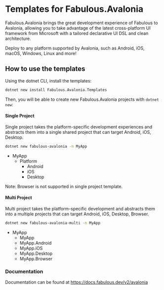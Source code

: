 # Templates for Fabulous.Avalonia

Fabulous.Avalonia brings the great development experience of Fabulous to Avalonia, allowing you to take advantage of the latest cross-platform UI framework from Microsoft with a tailored declarative UI DSL and clean architecture.

Deploy to any platform supported by Avalonia, such as Android, iOS, macOS, Windows, Linux and more!

## How to use the templates

Using the dotnet CLI, install the templates:

```sh
dotnet new install Fabulous.Avalonia.Templates
```

Then, you will be able to create new Fabulous.Avalonia projects with `dotnet new`:

#### Single Project

Single project takes the platform-specific development experiences and abstracts them into a single shared project that can target Android, iOS, Desktop.

```sh
dotnet new fabulous-avalonia -n MyApp
```

- MyApp
    - Platform
      - Android
      - iOS
      - Desktop

Note: Browser is not supported in single project template.

#### Multi Project

Multi project takes the platform-specific development and abstracts them into a multiple projects that can target Android, iOS, Desktop, Browser.

```sh
dotnet new fabulous-avalonia-multi -n MyApp
```

- MyApp
  - MyApp
  - MyApp.Android
  - MyApp.iOS
  - MyApp.Desktop
  - MyApp.Browser

### Documentation

Documentation can be found at https://docs.fabulous.dev/v2/avalonia